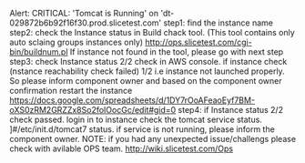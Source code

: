 Alert:  CRITICAL: 'Tomcat is Running' on 'dt-029872b6b92f16f30.prod.slicetest.com'
step1: find the instance name
step2: check the Instance status in Build chack tool.
 (This tool contains only auto sclaing groups instances only)
http://ops.slicetest.com/cgi-bin/buildnum.pl
If instance not found in the tool, please go with next step
step3: check Instance status 2/2 check in AWS console.
if  instance check (nstance reachability check failed)  1/2 i.e instance not launched properly.
So please inform component owner and  based on the component owner confirmation restart the instance
https://docs.google.com/spreadsheets/d/1DY7rOoAFeaoEyf7BM-oXS0zRM2GRZZx8So2foIOocGc/edit#gid=0
step4: if Instance status 2/2 check passed.
login in to instance check the tomcat service status.
]#/etc/init.d/tomcat7 status.
if service is not running, please inform the component owner.
NOTE: if you had any unexpected issue/challengs please check with avilable OPS team.
http://wiki.slicetest.com/Ops

